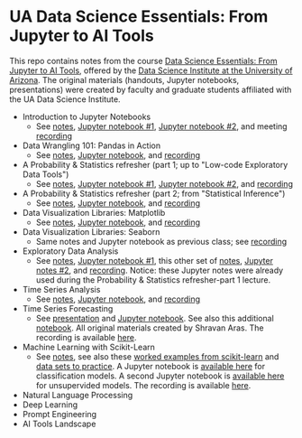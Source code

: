 # UA Data Science Essentials: From Jupyter to AI Tools

This repo contains notes from the course [Data Science Essentials: From Jupyter to AI Tools](https://github.com/ua-datalab/Workshops/wiki), offered by the [Data Science Institute at the University of Arizona](https://datascience.arizona.edu/). The original materials (handouts, Jupyter notebooks, presentations) were created by faculty and graduate students affiliated with the UA Data Science Institute. 

- Introduction to Jupyter Notebooks
  - See [notes](https://github.com/ua-datalab/Workshops/wiki/Introduction-to-Python-for-Data-Science), [Jupyter notebook #1](https://github.com/simonera/ua_python_intro/blob/main/01_1_intro_to_jupyter_notebooks.ipynb), [Jupyter notebook #2](https://github.com/simonera/ua_python_intro/blob/main/01_2_Intro_to_Python.ipynb), and meeting [recording](https://youtu.be/QrbwPK5OWqA)
- Data Wrangling 101: Pandas in Action
  - See [notes](https://github.com/ua-datalab/Workshops/wiki/Data-Wrangling-101:-Pandas-in-Action), [Jupyter notebook](https://github.com/simonera/ua_python_intro/blob/main/02_1_Data_Wrangling_101_Pandas_in_Action.ipynb), and [recording](https://youtu.be/hfckH4JGTJo)
- A Probability & Statistics refresher (part 1; up to "Low-code Exploratory Data Tools")
  - See [notes](https://github.com/ua-datalab/Workshops/wiki/Statistical-Inference), [Jupyter notebook #1](https://github.com/simonera/ua_python_intro/blob/main/03_1_ExploratoryDataAnalysisExample.ipynb), [Jupyter notebook #2](https://github.com/simonera/ua_python_intro/blob/main/03_2_IntroLowCodeEDA.ipynb), and [recording](https://youtu.be/_Rw5wE-FcEY)
- A Probability & Statistics refresher (part 2; from "Statistical Inference")
  - See [notes](https://github.com/ua-datalab/Workshops/wiki/Statistical-Inference), [Jupyter notebook](https://github.com/simonera/ua_python_intro/blob/main/04_1_Statistical_Inference.ipynb), and [recording](https://youtu.be/lyHhls1xk-0?si=HLNu_JFm3Rukpvv9)
- Data Visualization Libraries: Matplotlib
  - See [notes](https://github.com/ua-datalab/Workshops/wiki/Data-Visualization-Libraries-in-Python), [Jupyter notebook](https://github.com/simonera/ua_python_intro/blob/main/05_1_Data_Visualization_with_Python2.ipynb), and [recording](https://youtu.be/B7W3fDJrjRU)
- Data Visualization Libraries: Seaborn
  - Same notes and Jupyter notebook as previous class; see [recording](https://youtu.be/LkE22G5B-rE)
- Exploratory Data Analysis
  - See [notes](https://github.com/ua-datalab/Workshops/wiki/Exploratory-Data-Analysis), [Jupyter notebook #1](https://github.com/simonera/ua_python_intro/blob/main/06_1_ExploratoryDataAnalysisExample.ipynb), this other set of [notes](https://github.com/ua-datalab/Workshops/wiki/Low%E2%80%90code-Exploratory-Data-Analysis-Tools), [Jupyter notes #2](https://github.com/simonera/ua_python_intro/blob/main/06_2_IntroLowCodeEDA.ipynb), and [recording](https://youtu.be/VJZC9fApe2k). Notice: these Jupyter notes were already used during the Probability & Statistics refresher-part 1 lecture. 
- Time Series Analysis
  - See [notes](https://github.com/clizarraga-UAD7/Workshops/wiki/Introduction-to-Time-Series-Analysis), [Jupyter notebook](https://github.com/simonera/ua_python_intro/blob/main/07_1_IntroTimeSeriesAnalysis.ipynb), and [recording](https://youtu.be/elGQDlymqn8)
- Time Series Forecasting
  - See [presentation](https://github.com/simonera/ua_python_intro/blob/main/08_1_timeseries-forecasting2.pdf) and [Jupyter notebook](https://github.com/simonera/ua_python_intro/blob/main/08_2_autoregression_edited.ipynb). See also this additional [notebook](https://github.com/simonera/ua_python_intro/blob/main/08_3_basicLSTM.ipynb). All original materials created by Shravan Aras. The recording is available [here](https://youtu.be/ZkG_Jr2yn_c).
- Machine Learning with Scikit-Learn
  - See [notes](https://github.com/ua-datalab/Workshops/wiki/Machine-Learning-Basics:-scikit%E2%80%90learn-Unveiled), see also these [worked examples from scikit-learn](https://scikit-learn.org/stable/auto_examples/index.html) and [data sets to practice](https://scikit-learn.org/stable/datasets.html). A Jupyter notebook is [available here](https://github.com/simonera/ua_python_intro/blob/main/09_1_Intro_Classification.ipynb) for classification models. A second Jupyter notebook is [available here](https://github.com/simonera/ua_python_intro/blob/main/09_2_Intro_UnsupervisedLearning.ipynb) for unsupervided models. The recording is available [here](https://youtu.be/2W_7GZiCWmI). 
- Natural Language Processing
- Deep Learning
- Prompt Engineering
- AI Tools Landscape
